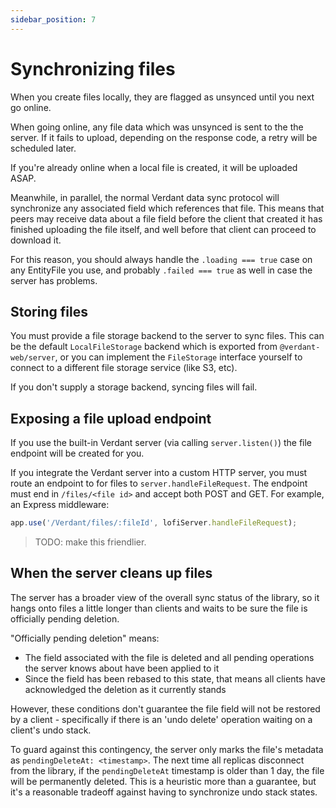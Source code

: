 ```yaml
---
sidebar_position: 7
---
```


# Synchronizing files

When you create files locally, they are flagged as unsynced until you next go online.

When going online, any file data which was unsynced is sent to the the server. If it fails to upload, depending on the response code, a retry will be scheduled later.

If you're already online when a local file is created, it will be uploaded ASAP.

Meanwhile, in parallel, the normal Verdant data sync protocol will synchronize any associated field which references that file. This means that peers may receive data about a file field before the client that created it has finished uploading the file itself, and well before that client can proceed to download it.

For this reason, you should always handle the `.loading === true` case on any EntityFile you use, and probably `.failed === true` as well in case the server has problems.

## Storing files

You must provide a file storage backend to the server to sync files. This can be the default `LocalFileStorage` backend which is exported from `@verdant-web/server`, or you can implement the `FileStorage` interface yourself to connect to a different file storage service (like S3, etc).

If you don't supply a storage backend, syncing files will fail.

## Exposing a file upload endpoint

If you use the built-in Verdant server (via calling `server.listen()`) the file endpoint will be created for you.

If you integrate the Verdant server into a custom HTTP server, you must route an endpoint to for files to `server.handleFileRequest`. The endpoint must end in `/files/<file id>` and accept both POST and GET. For example, an Express middleware:

```ts
app.use('/Verdant/files/:fileId', lofiServer.handleFileRequest);
```

> TODO: make this friendlier.

## When the server cleans up files

The server has a broader view of the overall sync status of the library, so it hangs onto files a little longer than clients and waits to be sure the file is officially pending deletion.

"Officially pending deletion" means:

- The field associated with the file is deleted and all pending operations the server knows about have been applied to it
- Since the field has been rebased to this state, that means all clients have acknowledged the deletion as it currently stands

However, these conditions don't guarantee the file field will not be restored by a client - specifically if there is an 'undo delete' operation waiting on a client's undo stack.

To guard against this contingency, the server only marks the file's metadata as `pendingDeleteAt: <timestamp>`. The next time all replicas disconnect from the library, if the `pendingDeleteAt` timestamp is older than 1 day, the file will be permanently deleted. This is a heuristic more than a guarantee, but it's a reasonable tradeoff against having to synchronize undo stack states.
